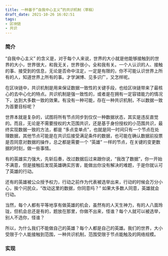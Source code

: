 ```yaml
---
title: 一种基于“自我中心主义”的共识机制（草稿）
draft_date: 2021-10-26 16:02:51
tags:
- 区块链
- 共识
---
```


### 简介

“自我中心主义” 的含义是，对于每个人来说，世界的大小就是他能够接触到的世界的大小，世界很大，和我无关，世界很小，全和我有关。一个人认识的人、接触的事、接受到的信息，无论是否命中注定，一定是有限的，你不可能认识世界上所有的人，知道世界上所有的事。才学渊博、见多识广，又怎样呢。

在区块链中，共识机制是用来保证数据一致性的关键手段，也给区块链带来了最核心的去中心化的特点。共识机制是强一致性的，或者是在拥有一定容错能力的情况下，达到大多数一致的效果。有没有一种可能，存在一种共识机制，不以数据一致为首要目标呢？

世界本就是复杂的，试图将所有节点同步到仅仅一种数据状态，其实是违反直觉的。而且，无论是不需要授权的大范围共识，还是基于身份授权的小范围共识，最终实现数据一致的方法，都是 “多点变单点”，也就是同一时间只有一个节点在处理数据，其他节点可能是在共识后接受满足条件的数据，也可能在确认数据前投票是否同意对数据的操作，总之都是需要一个 “英雄” 一样的节点，在关键的变更数据的时刻，做一些事情。

有的英雄实力强大，先斩后奏，改过数据后过来跟你说，“我改了数据”，你一开始不满意，但是接触后发现英雄确实厉害，能做出你没有解决的难题，于是你就认可了英雄的行动。

还有的英雄被公众授予权力，行动之前作为代表被选举出来，行动的时候会万分小心，挨个问民众，“改动这里的数据，你同意吗？” 如果大多数人同意，英雄就会行动。

当然，每个人都有平等地享有做英雄的机会，虽然有的人天生神力，有的人八面玲珑，但机会总还是有的，题放在那里，你做不出来，怪谁？每个人就可以被选举，别人不选你，怪谁？

所以，为什么我们不能做自己的英雄？每个人都是自己的英雄。我们的世界，大小受限于个人能接触到范围，一种共识机制，范围受限于节点能触及的网络规模。

### 实现


